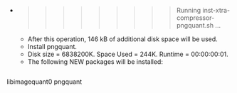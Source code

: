 * >>>>>>>>> Running inst-xtra-compressor-pngquant.sh ...
  * After this operation, 146 kB of additional disk space will be used.
  * Install pngquant.
  * Disk size = 6838200K. Space Used = 244K. Runtime = 00:00:00:01.
  * The following NEW packages will be installed:
  ```bash
libimagequant0 pngquant
  ```
